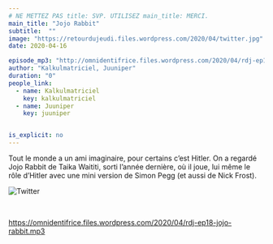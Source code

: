 ```yaml
---
# NE METTEZ PAS title: SVP. UTILISEZ main_title: MERCI.
main_title: "Jojo Rabbit"
subtitle:  ""
image: "https://retourdujeudi.files.wordpress.com/2020/04/twitter.jpg"
date: 2020-04-16

episode_mp3: "http://omnidentifrice.files.wordpress.com/2020/04/rdj-ep18-jojo-rabbit.mp3"
author: "Kalkulmatriciel, Juuniper"
duration: "0"
people_link: 
  - name: Kalkulmatriciel
    key: kalkulmatriciel
  - name: Juuniper
    key: juuniper


is_explicit: no
---
```


<PodcastHeader/>

<!-- ECRIRE LA DESCRIPTION DE L'EPISODE SOUS CETTE LIGNE -->
<p>Tout le monde a un ami imaginaire, pour certains c’est Hitler. On a regardé Jojo Rabbit de Taika Waititi, sorti l’année dernière, où il joue, lui même le rôle d’Hitler avec une mini version de Simon Pegg (et aussi de Nick Frost).</p>
<p><img src="https://retourdujeudi.files.wordpress.com/2020/04/twitter.jpg" alt="Twitter"></p>
<p>&nbsp;</p>
<p><a href="https://omnidentifrice.files.wordpress.com/2020/04/rdj-ep18-jojo-rabbit.mp3" rel="nofollow">https://omnidentifrice.files.wordpress.com/2020/04/rdj-ep18-jojo-rabbit.mp3</a></p>


